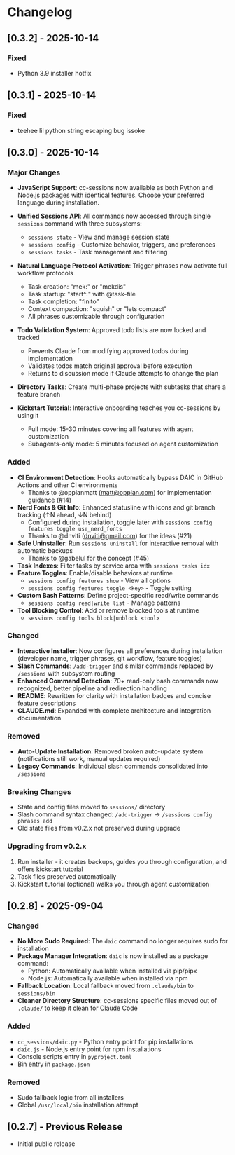 # Changelog

## [0.3.2] - 2025-10-14

### Fixed

- Python 3.9 installer hotfix

## [0.3.1] - 2025-10-14

### Fixed
- teehee lil python string escaping bug issoke

## [0.3.0] - 2025-10-14

### Major Changes

- **JavaScript Support**: cc-sessions now available as both Python and Node.js packages with identical features. Choose your preferred language during installation.

- **Unified Sessions API**: All commands now accessed through single `sessions` command with three subsystems:
  - `sessions state` - View and manage session state
  - `sessions config` - Customize behavior, triggers, and preferences
  - `sessions tasks` - Task management and filtering

- **Natural Language Protocol Activation**: Trigger phrases now activate full workflow protocols
  - Task creation: "mek:" or "mekdis"
  - Task startup: "start^:" with @task-file
  - Task completion: "finito"
  - Context compaction: "squish" or "lets compact"
  - All phrases customizable through configuration

- **Todo Validation System**: Approved todo lists are now locked and tracked
  - Prevents Claude from modifying approved todos during implementation
  - Validates todos match original approval before execution
  - Returns to discussion mode if Claude attempts to change the plan

- **Directory Tasks**: Create multi-phase projects with subtasks that share a feature branch

- **Kickstart Tutorial**: Interactive onboarding teaches you cc-sessions by using it
  - Full mode: 15-30 minutes covering all features with agent customization
  - Subagents-only mode: 5 minutes focused on agent customization

### Added

- **CI Environment Detection**: Hooks automatically bypass DAIC in GitHub Actions and other CI environments
  - Thanks to @oppianmatt (matt@oppian.com) for implementation guidance (#14)
- **Nerd Fonts & Git Info**: Enhanced statusline with icons and git branch tracking (↑N ahead, ↓N behind)
  - Configured during installation, toggle later with `sessions config features toggle use_nerd_fonts`
  - Thanks to @dnviti (dnviti@gmail.com) for the ideas (#21)
- **Safe Uninstaller**: Run `sessions uninstall` for interactive removal with automatic backups
  - Thanks to @gabelul for the concept (#45)
- **Task Indexes**: Filter tasks by service area with `sessions tasks idx`
- **Feature Toggles**: Enable/disable behaviors at runtime
  - `sessions config features show` - View all options
  - `sessions config features toggle <key>` - Toggle setting
- **Custom Bash Patterns**: Define project-specific read/write commands
  - `sessions config read|write list` - Manage patterns
- **Tool Blocking Control**: Add or remove blocked tools at runtime
  - `sessions config tools block|unblock <tool>`

### Changed

- **Interactive Installer**: Now configures all preferences during installation (developer name, trigger phrases, git workflow, feature toggles)
- **Slash Commands**: `/add-trigger` and similar commands replaced by `/sessions` with subsystem routing
- **Enhanced Command Detection**: 70+ read-only bash commands now recognized, better pipeline and redirection handling
- **README**: Rewritten for clarity with installation badges and concise feature descriptions
- **CLAUDE.md**: Expanded with complete architecture and integration documentation

### Removed

- **Auto-Update Installation**: Removed broken auto-update system (notifications still work, manual updates required)
- **Legacy Commands**: Individual slash commands consolidated into `/sessions`

### Breaking Changes

- State and config files moved to `sessions/` directory
- Slash command syntax changed: `/add-trigger` → `/sessions config phrases add`
- Old state files from v0.2.x not preserved during upgrade

### Upgrading from v0.2.x

1. Run installer - it creates backups, guides you through configuration, and offers kickstart tutorial
2. Task files preserved automatically
3. Kickstart tutorial (optional) walks you through agent customization

## [0.2.8] - 2025-09-04

### Changed
- **No More Sudo Required**: The `daic` command no longer requires sudo for installation
- **Package Manager Integration**: `daic` is now installed as a package command:
  - Python: Automatically available when installed via pip/pipx
  - Node.js: Automatically available when installed via npm  
- **Fallback Location**: Local fallback moved from `.claude/bin` to `sessions/bin`
- **Cleaner Directory Structure**: cc-sessions specific files moved out of `.claude/` to keep it clean for Claude Code

### Added
- `cc_sessions/daic.py` - Python entry point for pip installations
- `daic.js` - Node.js entry point for npm installations
- Console scripts entry in `pyproject.toml`
- Bin entry in `package.json`

### Removed
- Sudo fallback logic from all installers
- Global `/usr/local/bin` installation attempt

## [0.2.7] - Previous Release
- Initial public release
